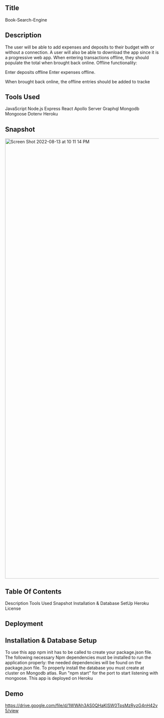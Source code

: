 
##  Title

Book-Search-Engine
## Description

The user will be able to add expenses and deposits to their budget with or without a connection. A user will also be able to download the app since it is a progressive web app. When entering transactions offline, they should populate the total when brought back online. Offline functionality:

Enter deposits offline Enter expenses offline.

When brought back online, the offline entries should be added to tracke
## Tools Used


JavaScript
Node.js
Express
React
Apollo Server
Graphql
Mongodb
Mongoose
Dotenv
Heroku

## Snapshot

<img width="1439" alt="Screen Shot 2022-08-13 at 10 11 14 PM" src="https://user-images.githubusercontent.com/101305146/184521532-c2a0356f-ee31-426a-9d90-b27566cb2004.png">


## Table Of Contents

Description
Tools Used
Snapshot
Installation & Database SetUp
Heroku
License



## Deployment


## Installation & Database Setup

To use this app npm init has to be called to create your package.json file.
The following necessary Npm dependencies must be installed to run the application properly: the needed dependencies will be found on the package.json file.
To properly install the database you must create at cluster on Mongodb atlas.
Run "npm start" for the port to start listening with mongoose.
This app is deployed on Heroku

## Demo

https://drive.google.com/file/d/1WWAh3AS0QHaKlSW0TpsMzRyzG4nH42v5/view

